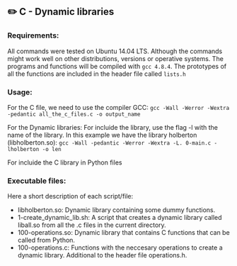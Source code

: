 ## :pencil2: C - Dynamic libraries

### Requirements:
All commands were tested on Ubuntu 14.04 LTS. Although the commands might work well on other distributions, versions or operative systems. The programs and functions will be compiled with `gcc 4.8.4`. The prototypes of all the functions are included in the header file called  `lists.h`

### Usage:
For the C file, we need to use the compiler GCC:
`gcc -Wall -Werror -Wextra -pedantic all_the_c_files.c -o output_name`

For the Dynamic libraries: 
For incluide the library, use the flag -l with the name of the library. In this example we have the library holberton (libholberton.so):
`gcc -Wall -pedantic -Werror -Wextra -L. 0-main.c -lholberton -o len`

For incluide the C library in Python files
 
### Executable files:
Here a short description of each script/file:
+ libholberton.so: Dynamic library containing some dummy functions.
+ 1-create_dynamic_lib.sh: A script that creates a dynamic library called liball.so from all the .c files in the current directory.
+ 100-operations.so: Dynamic library that contains C functions that can be called from Python.
+ 100-operations.c: Functions with the neccesary operations to create a dynamic library. Additional to the header file operations.h.
<!--stackedit_data:
eyJoaXN0b3J5IjpbLTE0NzgzMTEyNTUsMTgxNDgxNjc4MV19
-->